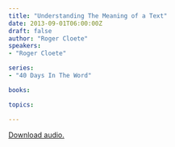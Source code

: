 ```yaml
---
title: "Understanding The Meaning of a Text"
date: 2013-09-01T06:00:00Z
draft: false
author: "Roger Cloete"
speakers:
- "Roger Cloete"

series:
- "40 Days In The Word"

books:

topics:

---
```

[Download audio.](https://s3.amazonaws.com/highway/sermons/2013_09/01_Understanding_The_Meaning_of_a_Text.mp3)
